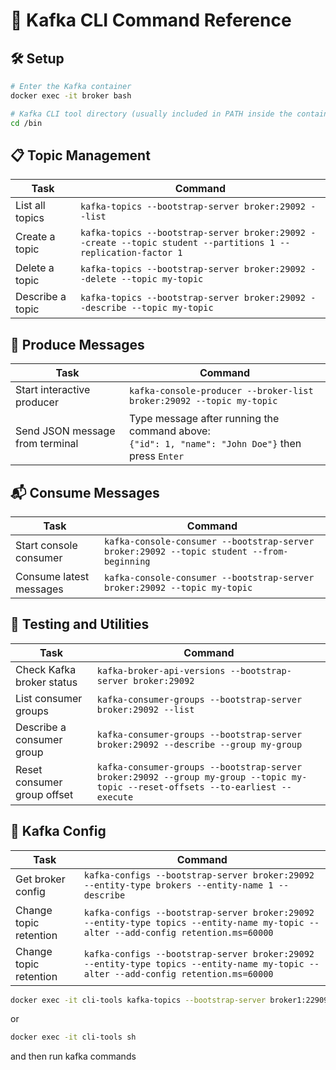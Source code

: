 # 🧰 Kafka CLI Command Reference

## 🛠️ Setup

```bash
# Enter the Kafka container
docker exec -it broker bash

# Kafka CLI tool directory (usually included in PATH inside the container)
cd /bin
```

## 📋 Topic Management

| Task                     | Command |
|--------------------------|---------|
| List all topics          | `kafka-topics --bootstrap-server broker:29092 --list` |
| Create a topic           | `kafka-topics --bootstrap-server broker:29092 --create --topic student --partitions 1 --replication-factor 1` |
| Delete a topic           | `kafka-topics --bootstrap-server broker:29092 --delete --topic my-topic` |
| Describe a topic         | `kafka-topics --bootstrap-server broker:29092 --describe --topic my-topic` |

## 📨 Produce Messages

| Task                       | Command |
|----------------------------|---------|
| Start interactive producer | `kafka-console-producer --broker-list broker:29092 --topic my-topic` |
| Send JSON message from terminal | Type message after running the command above:<br>`{"id": 1, "name": "John Doe"}` then press `Enter` |

## 📬 Consume Messages

| Task                     | Command |
|--------------------------|---------|
| Start console consumer   | `kafka-console-consumer --bootstrap-server broker:29092 --topic student --from-beginning` |
| Consume latest messages  | `kafka-console-consumer --bootstrap-server broker:29092 --topic my-topic` |

## 🧪 Testing and Utilities

| Task                     | Command |
|--------------------------|---------|
| Check Kafka broker status| `kafka-broker-api-versions --bootstrap-server broker:29092` |
| List consumer groups     | `kafka-consumer-groups --bootstrap-server broker:29092 --list` |
| Describe a consumer group| `kafka-consumer-groups --bootstrap-server broker:29092 --describe --group my-group` |
| Reset consumer group offset | `kafka-consumer-groups --bootstrap-server broker:29092 --group my-group --topic my-topic --reset-offsets --to-earliest --execute` |

## 🔄 Kafka Config

| Task                    | Command |
|-------------------------|---------|
| Get broker config        | `kafka-configs --bootstrap-server broker:29092 --entity-type brokers --entity-name 1 --describe` |
| Change topic retention  | `kafka-configs --bootstrap-server broker:29092 --entity-type topics --entity-name my-topic --alter --add-config retention.ms=60000` |
| Change topic retention  | `kafka-configs --bootstrap-server broker:29092 --entity-type topics --entity-name my-topic --alter --add-config retention.ms=60000` |

```bash
docker exec -it cli-tools kafka-topics --bootstrap-server broker1:229092 --list
```

or

```bash
docker exec -it cli-tools sh
```

and then run kafka commands